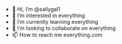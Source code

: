- 👋 Hi, I’m @sallygal1
- 👀 I’m interested in everything
- 🌱 I’m currently learning everything
- 💞️ I’m looking to collaborate on everything
- 📫 How to reach me everything.com

<!---
sallygal1/sallygal1 is a ✨ special ✨ repository because its `README.md` (this file) appears on your GitHub profile.
You can click the Preview link to take a look at your changes.
--->
